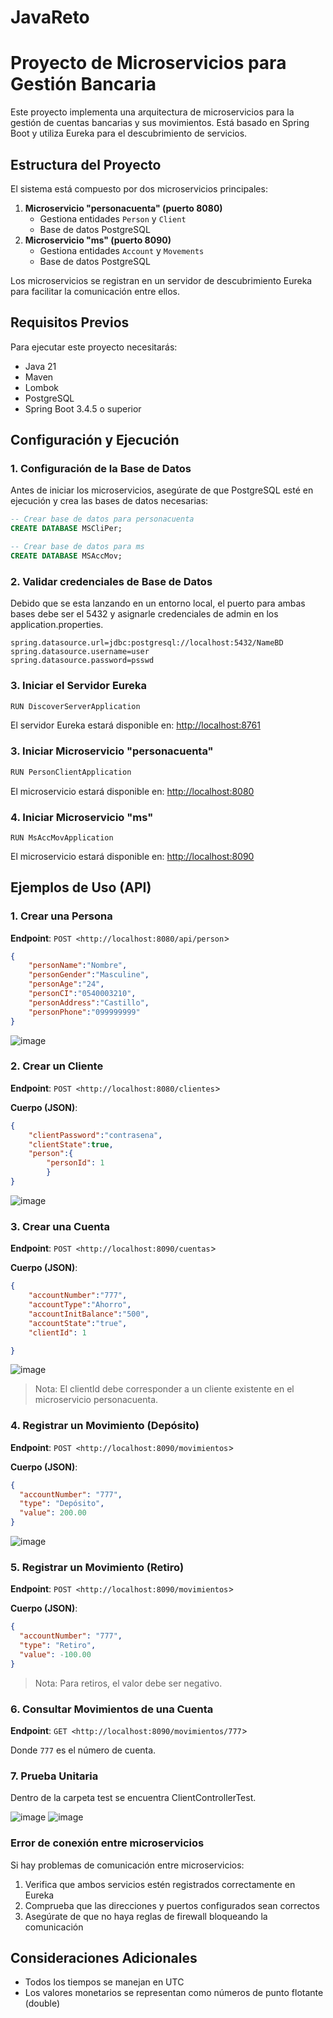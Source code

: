 # JavaReto

# Proyecto de Microservicios para Gestión Bancaria

Este proyecto implementa una arquitectura de microservicios para la gestión de cuentas bancarias y sus movimientos. Está basado en Spring Boot y utiliza Eureka para el descubrimiento de servicios.

## Estructura del Proyecto

El sistema está compuesto por dos microservicios principales:

1. **Microservicio "personacuenta" (puerto 8080)**
    - Gestiona entidades `Person` y `Client`
    - Base de datos PostgreSQL
2. **Microservicio "ms" (puerto 8090)**
    - Gestiona entidades `Account` y `Movements`
    - Base de datos PostgreSQL

Los microservicios se registran en un servidor de descubrimiento Eureka para facilitar la comunicación entre ellos.

## Requisitos Previos

Para ejecutar este proyecto necesitarás:

- Java 21
- Maven
- Lombok
- PostgreSQL
- Spring Boot 3.4.5 o superior

## Configuración y Ejecución

### 1. Configuración de la Base de Datos

Antes de iniciar los microservicios, asegúrate de que PostgreSQL esté en ejecución y crea las bases de datos necesarias:

```sql
-- Crear base de datos para personacuenta
CREATE DATABASE MSCliPer;

-- Crear base de datos para ms
CREATE DATABASE MSAccMov;

```
### 2. Validar credenciales de Base de Datos

Debido que se esta lanzando en un entorno local, el puerto para ambas bases debe ser el 5432 y asignarle credenciales de admin
en los application.properties.
```
spring.datasource.url=jdbc:postgresql://localhost:5432/NameBD
spring.datasource.username=user
spring.datasource.password=psswd
```

### 3. Iniciar el Servidor Eureka

```bash
RUN DiscoverServerApplication

```

El servidor Eureka estará disponible en: [http://localhost:8761](http://localhost:8761/)

### 3. Iniciar Microservicio "personacuenta"

```bash
RUN PersonClientApplication

```

El microservicio estará disponible en: [http://localhost:8080](http://localhost:8080/)

### 4. Iniciar Microservicio "ms"

```
RUN MsAccMovApplication

```

El microservicio estará disponible en: [http://localhost:8090](http://localhost:8090/)

## Ejemplos de Uso (API)

### 1. Crear una Persona
**Endpoint**: `POST <http://localhost:8080/api/person`>
```json
{
    "personName":"Nombre",
    "personGender":"Masculine",
    "personAge":"24",
    "personCI":"0540003210",
    "personAddress":"Castillo",
    "personPhone":"099999999"
}
```
![image](https://github.com/user-attachments/assets/2846e7fc-51d7-4be8-ac25-9aa490df25bb)

### 2. Crear un Cliente

**Endpoint**: `POST <http://localhost:8080/clientes`>

**Cuerpo (JSON)**:

```json
{
    "clientPassword":"contrasena",
    "clientState":true,  
    "person":{
        "personId": 1
        }
}

```
![image](https://github.com/user-attachments/assets/7be27c2b-2eb2-4adc-ac61-ed8bf3a68f07)

### 3. Crear una Cuenta

**Endpoint**: `POST <http://localhost:8090/cuentas`>

**Cuerpo (JSON)**:

```json
{
    "accountNumber":"777",
    "accountType":"Ahorro",
    "accountInitBalance":"500",
    "accountState":"true",
    "clientId": 1

}

```
![image](https://github.com/user-attachments/assets/a0adf686-f16d-47ea-b9e3-cb502cb15b76)

> Nota: El clientId debe corresponder a un cliente existente en el microservicio personacuenta.
> 

### 4. Registrar un Movimiento (Depósito)

**Endpoint**: `POST <http://localhost:8090/movimientos`>

**Cuerpo (JSON)**:

```json
{
  "accountNumber": "777",
  "type": "Depósito",
  "value": 200.00
}

```
![image](https://github.com/user-attachments/assets/c93bb740-1c4d-415a-bce0-3dcb65006e80)


### 5. Registrar un Movimiento (Retiro)

**Endpoint**: `POST <http://localhost:8090/movimientos`>

**Cuerpo (JSON)**:

```json
{
  "accountNumber": "777",
  "type": "Retiro",
  "value": -100.00
}

```

> Nota: Para retiros, el valor debe ser negativo. 
> 

### 6. Consultar Movimientos de una Cuenta

**Endpoint**: `GET <http://localhost:8090/movimientos/777`>

Donde `777` es el número de cuenta.

### 7. Prueba Unitaria
Dentro de la carpeta test se encuentra ClientControllerTest.

![image](https://github.com/user-attachments/assets/3fe533cc-6e67-43a7-b252-a06098d7e3b6)
![image](https://github.com/user-attachments/assets/0f9cbb09-4e92-4e41-8d3b-ae9614d8543d)



### Error de conexión entre microservicios

Si hay problemas de comunicación entre microservicios:

1. Verifica que ambos servicios estén registrados correctamente en Eureka
2. Comprueba que las direcciones y puertos configurados sean correctos
3. Asegúrate de que no haya reglas de firewall bloqueando la comunicación

## Consideraciones Adicionales

- Todos los tiempos se manejan en UTC
- Los valores monetarios se representan como números de punto flotante (double)
